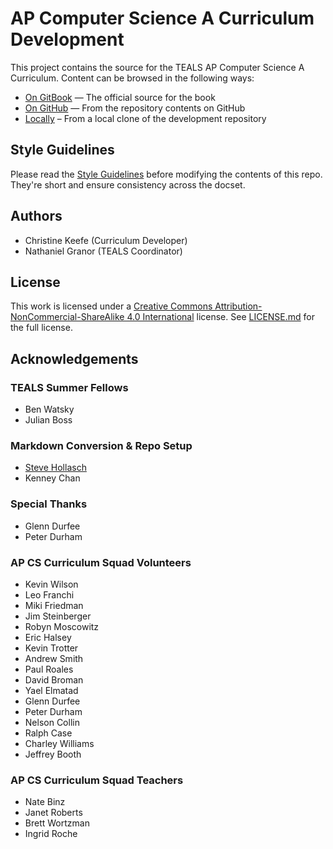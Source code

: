 AP Computer Science A Curriculum Development
====================================================================================================

This project contains the source for the TEALS AP Computer Science A Curriculum. Content can be
browsed in the following ways:

- [On GitBook] — The official source for the book
- [On GitHub] — From the repository contents on GitHub
- [Locally] – From a local clone of the development repository


Style Guidelines
----------------
Please read the [Style Guidelines](STYLE.md) before modifying the contents of this repo. They're
short and ensure consistency across the docset.


Authors
-------
- Christine Keefe (Curriculum Developer)
- Nathaniel Granor (TEALS Coordinator)


License
-------
This work is licensed under a
[Creative Commons Attribution-NonCommercial-ShareAlike 4.0 International] license. See [LICENSE.md]
for the full license.


Acknowledgements
----------------
### TEALS Summer Fellows
- Ben Watsky
- Julian Boss

### Markdown Conversion & Repo Setup
- [Steve Hollasch](https://github.com/hollasch)
- Kenney Chan

### Special Thanks
- Glenn Durfee
- Peter Durham

### AP CS Curriculum Squad Volunteers
- Kevin Wilson
- Leo Franchi
- Miki Friedman
- Jim Steinberger
- Robyn Moscowitz
- Eric Halsey
- Kevin Trotter
- Andrew Smith
- Paul Roales
- David Broman
- Yael Elmatad
- Glenn Durfee
- Peter Durham
- Nelson Collin
- Ralph Case
- Charley Williams
- Jeffrey Booth

### AP CS Curriculum Squad Teachers
- Nate Binz
- Janet Roberts
- Brett Wortzman
- Ingrid Roche



[Creative Commons Attribution-NonCommercial-ShareAlike 4.0 International]: https://creativecommons.org/licenses/by-nc-sa/4.0/
[GitBook]:     https://www.gitbook.com
[LICENSE.md]:  LICENSE.md
[Locally]:     SUMMARY.md
[On GitBook]:  https://tealsk12.gitbooks.io/ap-computer-science-a/content/
[On GitHub]:   https://github.com/TEALSK12/apcsa/blob/master/SUMMARY.md
